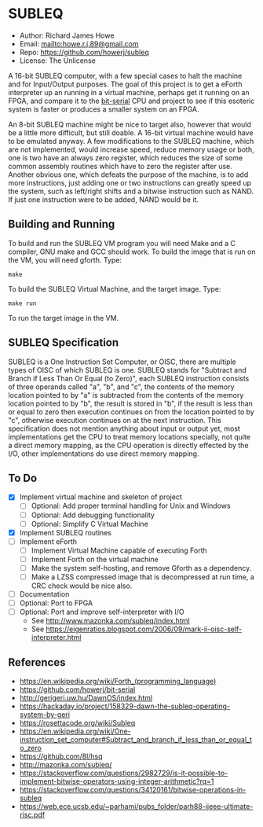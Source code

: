 # SUBLEQ

* Author: Richard James Howe
* Email: <mailto:howe.r.j.89@gmail.com>
* Repo: <https://github.com/howerj/subleq>
* License: The Unlicense

A 16-bit SUBLEQ computer, with a few special cases to halt the machine and
for Input/Output purposes. The goal of this project is to get a eForth
interpreter up an running in a virtual machine, perhaps get it running
on an FPGA, and compare it to the [bit-serial](https://github.com/howerj/bit-serial)
CPU and project to see if this esoteric system is faster or produces a
smaller system on an FPGA.

An 8-bit SUBLEQ machine might be nice to target also, however that would
be a little more difficult, but still doable. A 16-bit virtual machine
would have to be emulated anyway. A few modifications to the SUBLEQ machine,
which are not implemented, would increase speed, reduce memory usage or both,
one is two have an always zero register, which reduces the size of some
common assembly routines which have to zero the register after use. Another
obvious one, which defeats the purpose of the machine, is to add more
instructions, just adding one or two instructions can greatly speed up the
system, such as left/right shifts and a bitwise instruction such as NAND. If
just one instruction were to be added, NAND would be it.

## Building and Running

To build and run the SUBLEQ VM program you will need Make and a C compiler,
GNU make and GCC should work. To build the image that is run on the VM, you
will need gforth. Type:

	make

To build the SUBLEQ Virtual Machine, and the target image. Type:

	make run

To run the target image in the VM.

## SUBLEQ Specification

SUBLEQ is a One Instruction Set Computer, or OISC, there are multiple types
of OISC of which SUBLEQ is one. SUBLEQ stands for "Subtract and Branch if
Less Than Or Equal (to Zero)", each SUBLEQ instruction consists of three
operands called "a", "b", and "c", the contents of the memory location pointed
to by "a" is subtracted from the contents of the memory location pointed to
by "b", the result is stored in "b", if the result is less than or equal to
zero then execution continues on from the location pointed to by "c", otherwise
execution continues on at the next instruction. This specification does not
mention anything about input or output yet, most implementations get the CPU
to treat memory locations specially, not quite a direct memory mapping, as
the CPU operation is directly effected by the I/O, other implementations do
use direct memory mapping.

## To Do

* [x] Implement virtual machine and skeleton of project
  * [ ] Optional: Add proper terminal handling for Unix and Windows
  * [ ] Optional: Add debugging functionality
  * [ ] Optional: Simplify C Virtual Machine
* [x] Implement SUBLEQ routines
* [ ] Implement eForth
  - [ ] Implement Virtual Machine capable of executing Forth
  - [ ] Implement Forth on the virtual machine
  - [ ] Make the system self-hosting, and remove Gforth as a dependency.
  - [ ] Make a LZSS compressed image that is decompressed at run time,
        a CRC check would be nice also.
* [ ] Documentation
* [ ] Optional: Port to FPGA
* [ ] Optional: Port and improve self-interpreter with I/O
  - See <http://www.mazonka.com/subleq/index.html>
  - See <https://eigenratios.blogspot.com/2006/09/mark-ii-oisc-self-interpreter.html>

## References

* <https://en.wikipedia.org/wiki/Forth_(programming_language)>
* <https://github.com/howerj/bit-serial>
* <http://gerigeri.uw.hu/DawnOS/index.html>
* <https://hackaday.io/project/158329-dawn-the-subleq-operating-system-by-geri>
* <https://rosettacode.org/wiki/Subleq>
* <https://en.wikipedia.org/wiki/One-instruction_set_computer#Subtract_and_branch_if_less_than_or_equal_to_zero>
* <https://github.com/8l/hsq>
* <http://mazonka.com/subleq/>
* <https://stackoverflow.com/questions/2982729/is-it-possible-to-implement-bitwise-operators-using-integer-arithmetic?rq=1>
* <https://stackoverflow.com/questions/34120161/bitwise-operations-in-subleq>
* <https://web.ece.ucsb.edu/~parhami/pubs_folder/parh88-ijeee-ultimate-risc.pdf>
